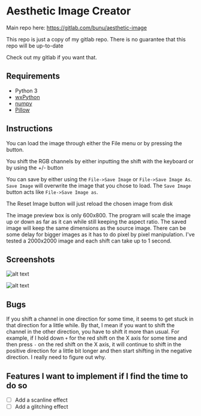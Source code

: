 # Aesthetic Image Creator
Main repo here: https://gitlab.com/bunu/aesthetic-image

This repo is just a copy of my gitlab repo. There is no guarantee that this repo will be up-to-date

Check out my gitlab if you want that.

## Requirements
* Python 3
* [wxPython](https://www.wxpython.org/)
* [numpy](http://www.numpy.org/)
* [Pillow](https://pillow.readthedocs.io)

## Instructions
You can load the image through either the File menu or by pressing the button.

You shift the RGB channels by either inputting the shift with the keyboard or by using the +/- button

You can save by either using the `File->Save Image` or `File->Save Image As`. `Save Image` will overwrite the image that you chose to load.
The `Save Image` button acts like `File->Save Image as`.

The Reset Image button will just reload the chosen image from disk

The image preview box is only 600x800. The program will scale the image up or down as far as it can while still keeping the aspect ratio. The saved image will keep the same dimensions as the source image. There can be some delay for bigger images as it has to do pixel by pixel manipulation. I've tested a 2000x2000 image and each shift can take up to 1 second.

## Screenshots
![alt text](https://media.discordapp.net/attachments/224644073795878913/432738576392912897/unknown.png)

![alt text](https://media.discordapp.net/attachments/224644073795878913/432738821629804564/unknown.png)

## Bugs
If you shift a channel in one direction for some time, it seems to get stuck in that direction for a little while. By that, I mean if you want to shift the channel in the other direction, you have to shift it more than usual. For example, if I hold down `+` for the red shift on the X axis for some time and then press `-` on the red shift on the X axis, it will continue to shift in the positive direction for a little bit longer and then start shifting in the negative direction. I really need to figure out why.

## Features I want to implement if I find the time to do so
- [ ] Add a scanline effect
- [ ] Add a glitching effect
